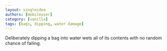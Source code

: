 ```yaml
---
layout: singleidea
authors: [mobileuser]
category: [vanilla]
tags: [bags, dipping, water damage]
---
```

Deliberately dipping a bag into water wets all of its contents with no random chance of failing.
